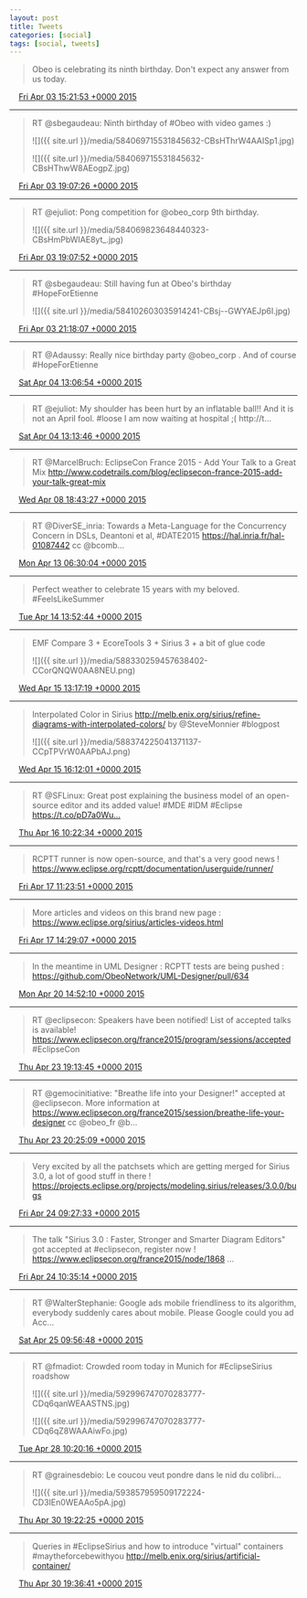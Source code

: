 ```yaml
---
layout: post
title: Tweets
categories: [social]
tags: [social, tweets]
---
```


> Obeo is celebrating its ninth birthday. Don't expect any answer from us today.

<img src="{{ site.url }}/media/tweet.ico" width="12" /> [Fri Apr 03 15:21:53 +0000 2015](https://twitter.com/bruncedric/status/584012953034317824)

----

> RT @sbegaudeau: Ninth birthday of #Obeo with video games :) 
> 
> ![]({{ site.url }}/media/584069715531845632-CBsHThrW4AAISp1.jpg)
> 
> ![]({{ site.url }}/media/584069715531845632-CBsHThwW8AEogpZ.jpg)

<img src="{{ site.url }}/media/tweet.ico" width="12" /> [Fri Apr 03 19:07:26 +0000 2015](https://twitter.com/bruncedric/status/584069715531845632)

----

> RT @ejuliot: Pong competition for @obeo_corp 9th birthday. 
> 
> ![]({{ site.url }}/media/584069823648440323-CBsHmPbWIAE8yt_.jpg)

<img src="{{ site.url }}/media/tweet.ico" width="12" /> [Fri Apr 03 19:07:52 +0000 2015](https://twitter.com/bruncedric/status/584069823648440323)

----

> RT @sbegaudeau: Still having fun at Obeo's birthday #HopeForEtienne 
> 
> ![]({{ site.url }}/media/584102603035914241-CBsj--GWYAEJp6I.jpg)

<img src="{{ site.url }}/media/tweet.ico" width="12" /> [Fri Apr 03 21:18:07 +0000 2015](https://twitter.com/bruncedric/status/584102603035914241)

----

> RT @Adaussy: Really nice birthday party @obeo_corp . And of course #HopeForEtienne

<img src="{{ site.url }}/media/tweet.ico" width="12" /> [Sat Apr 04 13:06:54 +0000 2015](https://twitter.com/bruncedric/status/584341372200706048)

----

> RT @ejuliot: My shoulder has been hurt by an inflatable ball!! And it is not an April fool. #loose I am now waiting at hospital ;( http://t…

<img src="{{ site.url }}/media/tweet.ico" width="12" /> [Sat Apr 04 13:13:46 +0000 2015](https://twitter.com/bruncedric/status/584343102284029952)

----

> RT @MarcelBruch: EclipseCon France 2015 - Add Your Talk to a Great Mix http://www.codetrails.com/blog/eclipsecon-france-2015-add-your-talk-great-mix

<img src="{{ site.url }}/media/tweet.ico" width="12" /> [Wed Apr 08 18:43:27 +0000 2015](https://twitter.com/bruncedric/status/585875621395488768)

----

> RT @DiverSE_inria: Towards a Meta-Language for the Concurrency Concern in DSLs, Deantoni et al, #DATE2015 https://hal.inria.fr/hal-01087442 cc @bcomb…

<img src="{{ site.url }}/media/tweet.ico" width="12" /> [Mon Apr 13 06:30:04 +0000 2015](https://twitter.com/bruncedric/status/587502997770543105)

----

> Perfect weather to celebrate 15 years with my beloved. #FeelsLikeSummer

<img src="{{ site.url }}/media/tweet.ico" width="12" /> [Tue Apr 14 13:52:44 +0000 2015](https://twitter.com/bruncedric/status/587976784655863808)

----

> EMF Compare 3 + EcoreTools 3  + Sirius 3 + a bit of  glue code 
> 
> ![]({{ site.url }}/media/588330259457638402-CCorQNQW0AA8NEU.png)

<img src="{{ site.url }}/media/tweet.ico" width="12" /> [Wed Apr 15 13:17:19 +0000 2015](https://twitter.com/bruncedric/status/588330259457638402)

----

> Interpolated Color in Sirius http://melb.enix.org/sirius/refine-diagrams-with-interpolated-colors/ by @SteveMonnier #blogpost 
> 
> ![]({{ site.url }}/media/588374225041371137-CCpTPVrW0AAPbAJ.png)

<img src="{{ site.url }}/media/tweet.ico" width="12" /> [Wed Apr 15 16:12:01 +0000 2015](https://twitter.com/bruncedric/status/588374225041371137)

----

> RT @SFLinux: Great post explaining the business model of an open-source editor and its added value! #MDE #IDM #Eclipse https://t.co/pD7a0Wu…

<img src="{{ site.url }}/media/tweet.ico" width="12" /> [Thu Apr 16 10:22:34 +0000 2015](https://twitter.com/bruncedric/status/588648672197480449)

----

> RCPTT runner is now open-source, and that's a very good news ! 
> https://www.eclipse.org/rcptt/documentation/userguide/runner/

<img src="{{ site.url }}/media/tweet.ico" width="12" /> [Fri Apr 17 11:23:51 +0000 2015](https://twitter.com/bruncedric/status/589026480379846656)

----

> More articles and videos on this brand new page : https://www.eclipse.org/sirius/articles-videos.html

<img src="{{ site.url }}/media/tweet.ico" width="12" /> [Fri Apr 17 14:29:07 +0000 2015](https://twitter.com/bruncedric/status/589073106293129217)

----

> In the meantime in UML Designer : RCPTT tests are being pushed : https://github.com/ObeoNetwork/UML-Designer/pull/634

<img src="{{ site.url }}/media/tweet.ico" width="12" /> [Mon Apr 20 14:52:10 +0000 2015](https://twitter.com/bruncedric/status/590166069790298114)

----

> RT @eclipsecon: Speakers have been notified! List of accepted talks is available! https://www.eclipsecon.org/france2015/program/sessions/accepted
> #EclipseCon

<img src="{{ site.url }}/media/tweet.ico" width="12" /> [Thu Apr 23 19:13:45 +0000 2015](https://twitter.com/bruncedric/status/591319061453283328)

----

> RT @gemocinitiative: "Breathe life into your Designer!" accepted at @eclipsecon. More information at https://www.eclipsecon.org/france2015/session/breathe-life-your-designer cc @obeo_fr @b…

<img src="{{ site.url }}/media/tweet.ico" width="12" /> [Thu Apr 23 20:25:09 +0000 2015](https://twitter.com/bruncedric/status/591337030849822722)

----

> Very excited by all the patchsets which are getting merged for Sirius 3.0,  a lot of good stuff in there ! https://projects.eclipse.org/projects/modeling.sirius/releases/3.0.0/bugs

<img src="{{ site.url }}/media/tweet.ico" width="12" /> [Fri Apr 24 09:27:33 +0000 2015](https://twitter.com/bruncedric/status/591533930639138816)

----

> The talk "Sirius 3.0 : Faster, Stronger and Smarter Diagram Editors" got accepted at #eclipsecon, register now ! https://www.eclipsecon.org/france2015/node/1868 …

<img src="{{ site.url }}/media/tweet.ico" width="12" /> [Fri Apr 24 10:35:14 +0000 2015](https://twitter.com/bruncedric/status/591550962545864704)

----

> RT @WalterStephanie: Google ads mobile friendliness to its algorithm, everybody suddenly cares about mobile. Please Google could you ad Acc…

<img src="{{ site.url }}/media/tweet.ico" width="12" /> [Sat Apr 25 09:56:48 +0000 2015](https://twitter.com/bruncedric/status/591903677872484353)

----

> RT @fmadiot: Crowded room today in Munich for #EclipseSirius roadshow 
> 
> ![]({{ site.url }}/media/592996747070283777-CDq6qanWEAASTNS.jpg)
> 
> ![]({{ site.url }}/media/592996747070283777-CDq6qZ8WAAAiwFo.jpg)

<img src="{{ site.url }}/media/tweet.ico" width="12" /> [Tue Apr 28 10:20:16 +0000 2015](https://twitter.com/bruncedric/status/592996747070283777)

----

> RT @grainesdebio: Le coucou veut pondre dans le nid du colibri... 
> 
> ![]({{ site.url }}/media/593857959509172224-CD3IEn0WEAAo5pA.jpg)

<img src="{{ site.url }}/media/tweet.ico" width="12" /> [Thu Apr 30 19:22:25 +0000 2015](https://twitter.com/bruncedric/status/593857959509172224)

----

> Queries in #EclipseSirius and how to introduce "virtual" containers #maytheforcebewithyou  http://melb.enix.org/sirius/artificial-container/

<img src="{{ site.url }}/media/tweet.ico" width="12" /> [Thu Apr 30 19:36:41 +0000 2015](https://twitter.com/bruncedric/status/593861549833396224)